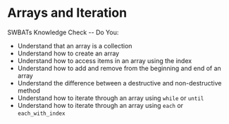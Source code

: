 # Arrays and Iteration

SWBATs Knowledge Check -- Do You:
- Understand that an array is a collection
- Understand how to create an array
- Understand how to access items in an array using the index
- Understand how to add and remove from the beginning and end of an array
- Understand the difference between a destructive and non-destructive method
- Understand how to iterate through an array using `while` or `until`
- Understand how to iterate through an array using `each` or `each_with_index`
